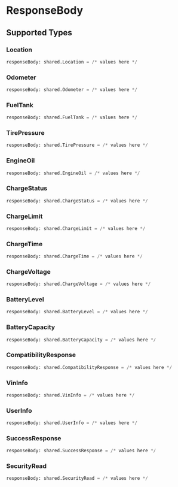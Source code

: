 # ResponseBody


## Supported Types

### Location

```python
responseBody: shared.Location = /* values here */
```

### Odometer

```python
responseBody: shared.Odometer = /* values here */
```

### FuelTank

```python
responseBody: shared.FuelTank = /* values here */
```

### TirePressure

```python
responseBody: shared.TirePressure = /* values here */
```

### EngineOil

```python
responseBody: shared.EngineOil = /* values here */
```

### ChargeStatus

```python
responseBody: shared.ChargeStatus = /* values here */
```

### ChargeLimit

```python
responseBody: shared.ChargeLimit = /* values here */
```

### ChargeTime

```python
responseBody: shared.ChargeTime = /* values here */
```

### ChargeVoltage

```python
responseBody: shared.ChargeVoltage = /* values here */
```

### BatteryLevel

```python
responseBody: shared.BatteryLevel = /* values here */
```

### BatteryCapacity

```python
responseBody: shared.BatteryCapacity = /* values here */
```

### CompatibilityResponse

```python
responseBody: shared.CompatibilityResponse = /* values here */
```

### VinInfo

```python
responseBody: shared.VinInfo = /* values here */
```

### UserInfo

```python
responseBody: shared.UserInfo = /* values here */
```

### SuccessResponse

```python
responseBody: shared.SuccessResponse = /* values here */
```

### SecurityRead

```python
responseBody: shared.SecurityRead = /* values here */
```

